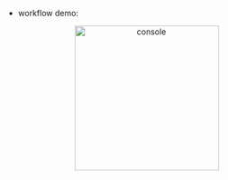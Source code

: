 - workflow demo:
<div style="text-align: center;">
  <img src="./shotscreen/nodes.demo.png" alt="console" width="256">
</div>

